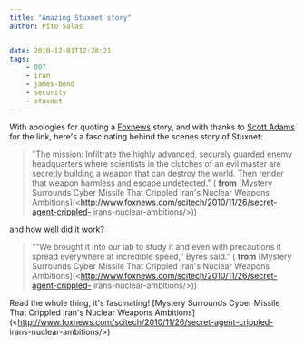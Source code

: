 ```yaml
---
title: "Amazing Stuxnet story"
author: Pito Salas


date: 2010-12-01T12:28:21
tags:
    - 007
    - iran
    - james-bond
    - security
    - stuxnet
---
```




With apologies for quoting a [Foxnews](<http://www.foxnews.com>) story, and
with thanks to [Scott Adams](<http://dilbert.com/blog/>) for the link, here's
a fascinating behind the scenes story of Stuxnet:

> "The mission: Infiltrate the highly advanced, securely guarded enemy
> headquarters where scientists in the clutches of an evil master are secretly
> building a weapon that can destroy the world. Then render that weapon
> harmless and escape undetected." ( **from** [Mystery Surrounds Cyber Missile
> That Crippled Iran's Nuclear Weapons
> Ambitions](<http://www.foxnews.com/scitech/2010/11/26/secret-agent-crippled-
> irans-nuclear-ambitions/>))

and how well did it work?

> "“We brought it into our lab to study it and even with precautions it spread
> everywhere at incredible speed,” Byres said." ( **from** [Mystery Surrounds
> Cyber Missile That Crippled Iran's Nuclear Weapons
> Ambitions](<http://www.foxnews.com/scitech/2010/11/26/secret-agent-crippled-
> irans-nuclear-ambitions/>))

Read the whole thing, it's fascinating! [Mystery Surrounds Cyber Missile That
Crippled Iran's Nuclear Weapons
Ambitions](<http://www.foxnews.com/scitech/2010/11/26/secret-agent-crippled-
irans-nuclear-ambitions/>)


